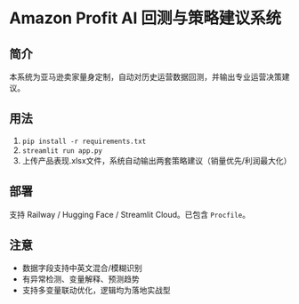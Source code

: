 # Amazon Profit AI 回测与策略建议系统

## 简介
本系统为亚马逊卖家量身定制，自动对历史运营数据回测，并输出专业运营决策建议。

## 用法
1. `pip install -r requirements.txt`
2. `streamlit run app.py`
3. 上传产品表现.xlsx文件，系统自动输出两套策略建议（销量优先/利润最大化）

## 部署
支持 Railway / Hugging Face / Streamlit Cloud。已包含 `Procfile`。

## 注意
- 数据字段支持中英文混合/模糊识别
- 有异常检测、变量解释、预测趋势
- 支持多变量联动优化，逻辑均为落地实战型
